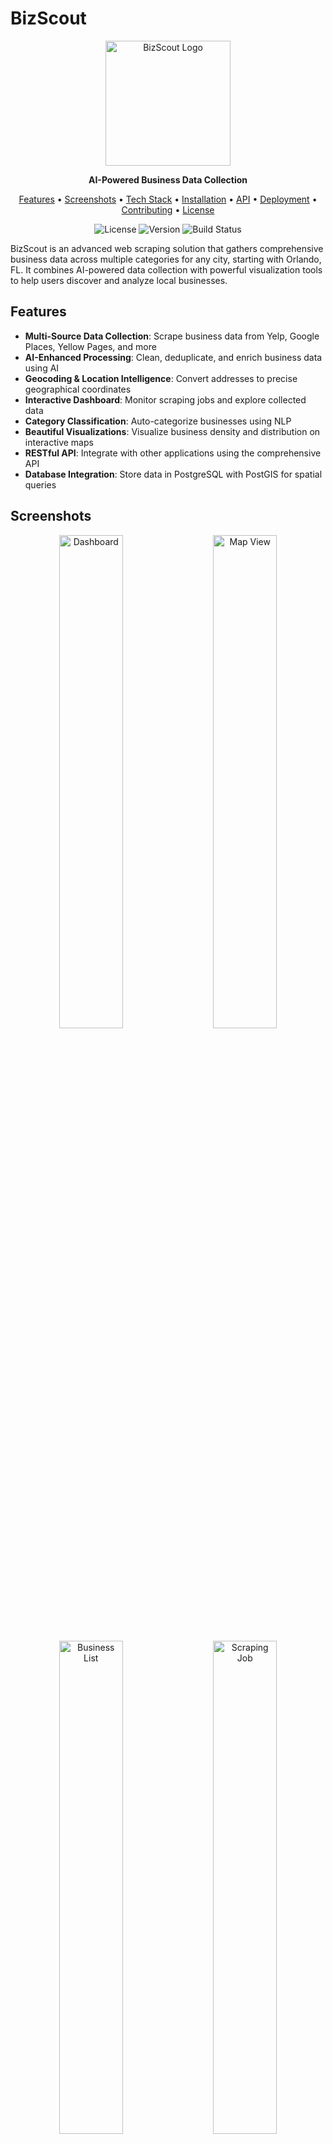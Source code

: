 # BizScout

<p align="center">
  <img src="docs/assets/logo.png" alt="BizScout Logo" width="200"/>
</p>

<p align="center">
  <strong>AI-Powered Business Data Collection</strong>
</p>

<p align="center">
  <a href="#features">Features</a> •
  <a href="#screenshots">Screenshots</a> •
  <a href="#tech-stack">Tech Stack</a> •
  <a href="#installation">Installation</a> •
  <a href="#api">API</a> •
  <a href="#deployment">Deployment</a> •
  <a href="#contributing">Contributing</a> •
  <a href="#license">License</a>
</p>

<p align="center">
  <img src="https://img.shields.io/github/license/yourusername/bizscout" alt="License">
  <img src="https://img.shields.io/github/v/release/yourusername/bizscout" alt="Version">
  <img src="https://img.shields.io/github/workflow/status/yourusername/bizscout/CI" alt="Build Status">
</p>

BizScout is an advanced web scraping solution that gathers comprehensive business data across multiple categories for any city, starting with Orlando, FL. It combines AI-powered data collection with powerful visualization tools to help users discover and analyze local businesses.

## Features

- **Multi-Source Data Collection**: Scrape business data from Yelp, Google Places, Yellow Pages, and more
- **AI-Enhanced Processing**: Clean, deduplicate, and enrich business data using AI
- **Geocoding & Location Intelligence**: Convert addresses to precise geographical coordinates
- **Interactive Dashboard**: Monitor scraping jobs and explore collected data
- **Category Classification**: Auto-categorize businesses using NLP
- **Beautiful Visualizations**: Visualize business density and distribution on interactive maps
- **RESTful API**: Integrate with other applications using the comprehensive API
- **Database Integration**: Store data in PostgreSQL with PostGIS for spatial queries

## Screenshots

<p align="center">
  <img src="docs/assets/dashboard.png" alt="Dashboard" width="45%"/>
  &nbsp; &nbsp;
  <img src="docs/assets/map-view.png" alt="Map View" width="45%"/>
</p>
<p align="center">
  <img src="docs/assets/business-list.png" alt="Business List" width="45%"/>
  &nbsp; &nbsp;
  <img src="docs/assets/scraping-job.png" alt="Scraping Job" width="45%"/>
</p>

## Tech Stack

### Backend
- **FastAPI**: High-performance API framework
- **PostgreSQL** with **PostGIS**: Spatial database
- **SQLAlchemy**: ORM for database operations
- **Celery**: Distributed task queue
- **BeautifulSoup4** & **HTTPX**: Web scraping
- **Redis**: Caching and message broker

### Frontend
- **React** with **Next.js**: UI framework
- **MaterialUI**: Component library
- **Leaflet**: Interactive maps
- **Chart.js**: Data visualization
- **React Query**: Data fetching and caching

### DevOps
- **Docker** & **Docker Compose**: Containerization
- **GitHub Actions**: CI/CD
- **Prometheus** & **Grafana**: Monitoring

## Installation

### Prerequisites

- Python 3.9+
- Node.js 16+
- PostgreSQL 13+ with PostGIS extension
- Redis (optional, for background tasks)

### Local Development Setup

1. **Clone the repository**

```bash
git clone https://github.com/yourusername/bizscout.git
cd bizscout
```

2. **Backend setup**

```bash
cd backend
python -m venv venv
source venv/bin/activate  # On Windows: venv\Scripts\activate
pip install -r requirements.txt
cp .env.example .env  # Configure your environment variables
```

3. **Database setup**

```bash
# PostgreSQL with PostGIS must be running
psql -U postgres -d bizscout -f db/init.sql
psql -U postgres -d bizscout -f db/seed.sql
```

4. **Start backend server**

```bash
cd backend
uvicorn main:app --reload
```

5. **Frontend setup**

```bash
cd frontend
npm install
npm run dev
```

The application will be available at:
- Frontend: http://localhost:3000
- Backend API: http://localhost:8000
- API Documentation: http://localhost:8000/docs

### Docker Setup

For a containerized setup:

```bash
docker-compose up -d
```

## API

BizScout provides a comprehensive API for interacting with the application:

### Authentication

```
POST /api/v1/auth/login
POST /api/v1/auth/register
```

### Scraping Jobs

```
GET /api/v1/jobs/
POST /api/v1/jobs/
GET /api/v1/jobs/{job_id}
POST /api/v1/jobs/{job_id}/cancel
POST /api/v1/jobs/{job_id}/retry
```

### Businesses

```
GET /api/v1/businesses/
POST /api/v1/businesses/
GET /api/v1/businesses/{business_id}
PUT /api/v1/businesses/{business_id}
DELETE /api/v1/businesses/{business_id}
```

See [API Documentation](docs/api/README.md) for complete details.

## Deployment

### Docker Deployment

The easiest way to deploy BizScout is using Docker:

```bash
# Clone the repository
git clone https://github.com/yourusername/bizscout.git
cd bizscout/docker

# Configure environment
cp .env.example .env
nano .env  # Edit your configuration

# Deploy
docker-compose up -d
```

### Cloud Deployment

BizScout can be deployed to AWS, Google Cloud, or Azure. See [deployment documentation](docs/deployment/README.md) for detailed guides.

## Contributing

Contributions are welcome! Please feel free to submit a Pull Request.

1. Fork the repository
2. Create your feature branch (`git checkout -b feature/amazing-feature`)
3. Commit your changes (`git commit -m 'Add some amazing feature'`)
4. Push to the branch (`git push origin feature/amazing-feature`)
5. Open a Pull Request

Please ensure your code adheres to our coding standards and includes appropriate tests.

## License

This project is licensed under the MIT License - see the [LICENSE](LICENSE) file for details.

## Acknowledgements

- [Yelp Fusion API](https://www.yelp.com/developers/documentation/v3)
- [Google Places API](https://developers.google.com/maps/documentation/places/web-service/overview)
- [OpenStreetMap](https://www.openstreetmap.org)
- All contributors who have helped this project grow

---

<p align="center">
  Made with ❤️ by Your Name
</p>
